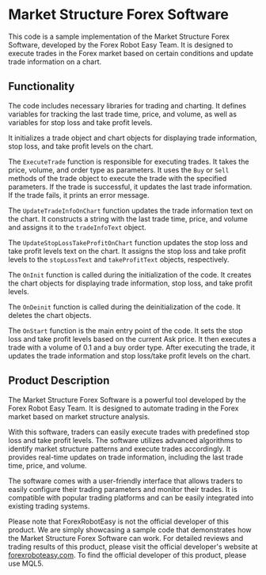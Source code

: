 # Market Structure Forex Software

This code is a sample implementation of the Market Structure Forex Software, developed by the Forex Robot Easy Team. It is designed to execute trades in the Forex market based on certain conditions and update trade information on a chart.

## Functionality

The code includes necessary libraries for trading and charting. It defines variables for tracking the last trade time, price, and volume, as well as variables for stop loss and take profit levels.

It initializes a trade object and chart objects for displaying trade information, stop loss, and take profit levels on the chart.

The `ExecuteTrade` function is responsible for executing trades. It takes the price, volume, and order type as parameters. It uses the `Buy` or `Sell` methods of the trade object to execute the trade with the specified parameters. If the trade is successful, it updates the last trade information. If the trade fails, it prints an error message.

The `UpdateTradeInfoOnChart` function updates the trade information text on the chart. It constructs a string with the last trade time, price, and volume and assigns it to the `tradeInfoText` object.

The `UpdateStopLossTakeProfitOnChart` function updates the stop loss and take profit levels text on the chart. It assigns the stop loss and take profit levels to the `stopLossText` and `takeProfitText` objects, respectively.

The `OnInit` function is called during the initialization of the code. It creates the chart objects for displaying trade information, stop loss, and take profit levels.

The `OnDeinit` function is called during the deinitialization of the code. It deletes the chart objects.

The `OnStart` function is the main entry point of the code. It sets the stop loss and take profit levels based on the current Ask price. It then executes a trade with a volume of 0.1 and a buy order type. After executing the trade, it updates the trade information and stop loss/take profit levels on the chart.

## Product Description

The Market Structure Forex Software is a powerful tool developed by the Forex Robot Easy Team. It is designed to automate trading in the Forex market based on market structure analysis.

With this software, traders can easily execute trades with predefined stop loss and take profit levels. The software utilizes advanced algorithms to identify market structure patterns and execute trades accordingly. It provides real-time updates on trade information, including the last trade time, price, and volume.

The software comes with a user-friendly interface that allows traders to easily configure their trading parameters and monitor their trades. It is compatible with popular trading platforms and can be easily integrated into existing trading systems.

Please note that ForexRobotEasy is not the official developer of this product. We are simply showcasing a sample code that demonstrates how the Market Structure Forex Software can work. For detailed reviews and trading results of this product, please visit the official developer's website at [forexroboteasy.com](https://forexroboteasy.com/forex-robot-review/market-structure-forex-software-genuine-review-and-results/). To find the official developer of this product, please use MQL5.
